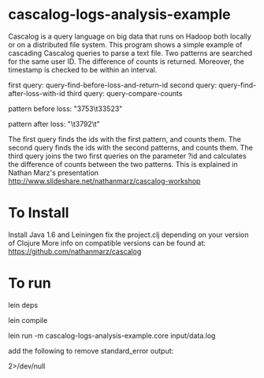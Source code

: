 # cascalog-logs-analysis-example

Cascalog is a query language on big data that runs on Hadoop both locally or on a distributed file system.
This program shows a simple example of cascading Cascalog queries to parse a text file.
Two patterns are searched for the same user ID.
The difference of counts is returned.
Moreover, the timestamp is checked to be within an interval.


first query:  query-find-before-loss-and-return-id
second query: query-find-after-loss-with-id
third query: query-compare-counts


pattern before loss:
"3753\t33523"

pattern after loss:
"\t3792\t"


The first query finds the ids with the first pattern, and counts them.
The second query finds the ids with the second patterns, and counts them.
The third query joins the two first queries on the parameter ?id and
calculates the difference of counts between the two patterns.
This is explained in Nathan Marz's presentation http://www.slideshare.net/nathanmarz/cascalog-workshop

# To Install

Install Java 1.6 and Leiningen
fix the project.clj depending on your version of Clojure
More info on compatible versions can be found at:
https://github.com/nathanmarz/cascalog

# To run

lein deps

lein compile

lein run -m cascalog-logs-analysis-example.core input/data.log

add the following to remove standard_error output:

2>/dev/null

